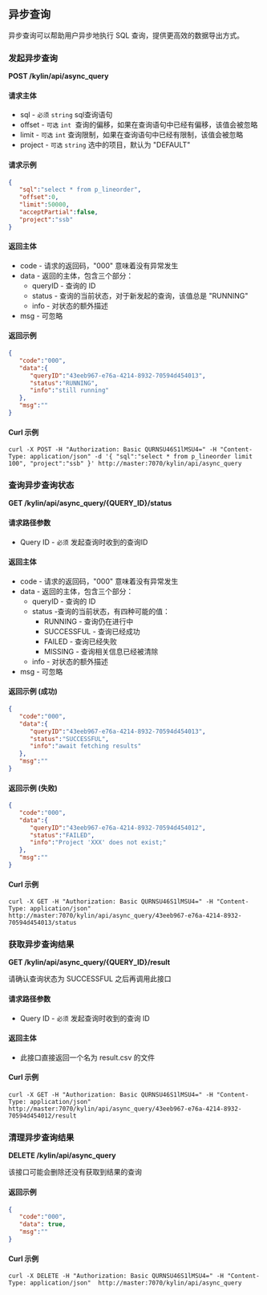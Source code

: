 ## 异步查询

异步查询可以帮助用户异步地执行 SQL 查询，提供更高效的数据导出方式。

### 发起异步查询

**POST /kylin/api/async_query**

#### 请求主体

- sql - ```必须``` ```string``` sql查询语句
- offset - ```可选``` ```int```  查询的偏移，如果在查询语句中已经有偏移，该值会被忽略
- limit - ```可选``` ```int``` 查询限制，如果在查询语句中已经有限制，该值会被忽略
- project - ```可选``` ```string``` 选中的项目，默认为 "DEFAULT"

#### 请求示例

```json
{  
   "sql":"select * from p_lineorder",
   "offset":0,
   "limit":50000,
   "acceptPartial":false,
   "project":"ssb"
}
```

#### 返回主体

- code - 请求的返回码，"000" 意味着没有异常发生
- data - 返回的主体，包含三个部分：
  - queryID - 查询的 ID
  - status - 查询的当前状态，对于新发起的查询，该值总是 "RUNNING"
  - info - 对状态的额外描述
- msg - 可忽略

#### 返回示例

```json
{  
   "code":"000",
   "data":{  
      "queryID":"43eeb967-e76a-4214-8932-70594d454013",
      "status":"RUNNING",
      "info":"still running"
   },
   "msg":""
}
```

#### Curl 示例                          

```
curl -X POST -H "Authorization: Basic QURNSU46S1lMSU4=" -H "Content-Type: application/json" -d '{ "sql":"select * from p_lineorder limit 100", "project":"ssb" }' http://master:7070/kylin/api/async_query
```

### 查询异步查询状态

**GET /kylin/api/async_query/{QUERY_ID}/status**

#### 请求路径参数

- Query ID - `必须` 发起查询时收到的查询ID

#### 返回主体

- code - 请求的返回码，"000" 意味着没有异常发生
- data - 返回的主体，包含三个部分：
  - queryID - 查询的 ID
  - status -查询的当前状态，有四种可能的值：
    - RUNNING - 查询仍在进行中
    - SUCCESSFUL - 查询已经成功
    - FAILED - 查询已经失败
    - MISSING - 查询相关信息已经被清除
  - info - 对状态的额外描述
- msg - 可忽略

#### 返回示例 (成功)

```json
{  
   "code":"000",
   "data":{  
      "queryID":"43eeb967-e76a-4214-8932-70594d454013",
      "status":"SUCCESSFUL",
      "info":"await fetching results"
   },
   "msg":""
}
```

#### 返回示例 (失败)

```json
{  
   "code":"000",
   "data":{  
      "queryID":"43eeb967-e76a-4214-8932-70594d454012",
      "status":"FAILED",
      "info":"Project 'XXX' does not exist;"
   },
   "msg":""
}
```

#### Curl 示例

```
curl -X GET -H "Authorization: Basic QURNSU46S1lMSU4=" -H "Content-Type: application/json"  http://master:7070/kylin/api/async_query/43eeb967-e76a-4214-8932-70594d454013/status
```

### 获取异步查询结果

**GET /kylin/api/async_query/{QUERY_ID}/result**

请确认查询状态为 SUCCESSFUL 之后再调用此接口

#### 请求路径参数

- Query ID - `必须` 发起查询时收到的查询 ID

#### 返回主体

- 此接口直接返回一个名为 result.csv 的文件

#### Curl 示例

```
curl -X GET -H "Authorization: Basic QURNSU46S1lMSU4=" -H "Content-Type: application/json"  http://master:7070/kylin/api/async_query/43eeb967-e76a-4214-8932-70594d454012/result
```

### 清理异步查询结果

**DELETE /kylin/api/async_query**

该接口可能会删除还没有获取到结果的查询

#### 返回示例

```json
{  
   "code":"000",
   "data": true,
   "msg":""
}
```

#### Curl 示例

```
curl -X DELETE -H "Authorization: Basic QURNSU46S1lMSU4=" -H "Content-Type: application/json"  http://master:7070/kylin/api/async_query
```
